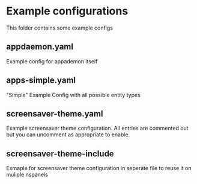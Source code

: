 # Example configurations

This folder contains some example configs

## appdaemon.yaml

Example config for appademon itself

## apps-simple.yaml

"Simple" Example Config with all possible entity types

## screensaver-theme.yaml

Example screensaver theme configuration. All entries are commented out but you can uncomment as appropriate to enable.

## screensaver-theme-include

Exmaple for screensaver theme configuration in seperate file to reuse it on muliple nspanels
